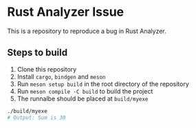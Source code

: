 # Rust Analyzer Issue

This is a repository to reproduce a bug in Rust Analyzer.

## Steps to build

1. Clone this repository
2. Install `cargo`, `bindgen` and `meson`
3. Run `meson setup build` in the root directory of the repository
4. Run `meson compile -C build` to build the project
5. The runnalbe should be placed at `build/myexe`

```bash
./build/myexe
# Output: Sum is 30
```
